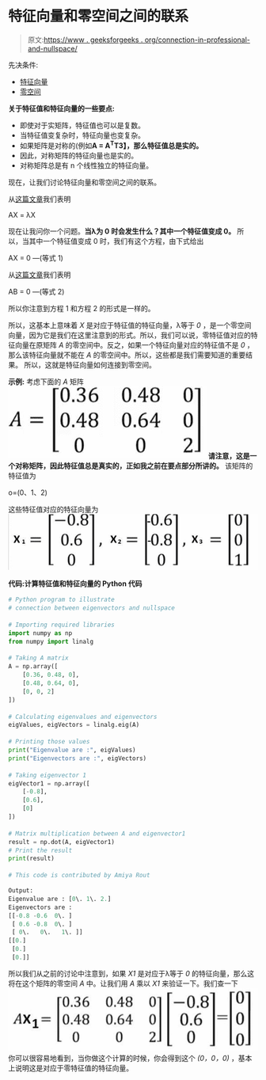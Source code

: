 # 特征向量和零空间之间的联系

> 原文:[https://www . geeksforgeeks . org/connection-in-professional-and-nullspace/](https://www.geeksforgeeks.org/connection-between-eigenvectors-and-nullspace/)

先决条件:

*   [特征向量](https://www.geeksforgeeks.org/eigen-values-and-eigen-vectors/)
*   [零空间](https://www.geeksforgeeks.org/null-space-and-nullity-of-a-matrix/)

**关于特征值和特征向量的一些要点:**

*   即使对于实矩阵，特征值也可以是复数。
*   当特征值变复杂时，特征向量也变复杂。
*   如果矩阵是对称的(例如**A = A<sup>T</sup>T3】，那么特征值总是实的。**
*   因此，对称矩阵的特征向量也是实的。
*   对称矩阵总是有 n 个线性独立的特征向量。

现在，让我们讨论特征向量和零空间之间的联系。

从[这篇文章](https://www.geeksforgeeks.org/eigen-values-and-eigen-vectors/)我们表明

AX = λX

现在让我问你一个问题。**当λ为 0 时会发生什么？其中一个特征值变成 0。**
所以，当其中一个特征值变成 0 时，我们有这个方程，由下式给出

AX = 0 —(等式 1)

从[这篇文章](https://www.geeksforgeeks.org/null-space-and-nullity-of-a-matrix/)我们表明

AB = 0 —(等式 2)

所以你注意到方程 1 和方程 2 的形式是一样的。

所以，这基本上意味着 *X* 是对应于特征值的特征向量，λ等于 *0* ，是一个零空间向量，因为它是我们在这里注意到的形式。所以，我们可以说，零特征值对应的特征向量在原矩阵 *A* 的零空间中。反之，如果一个特征向量对应的特征值不是 *0* ，那么该特征向量就不能在 *A* 的零空间中。所以，这些都是我们需要知道的重要结果。
所以，这就是特征向量如何连接到零空间。

**示例:**
考虑下面的 *A* 矩阵
![](img/15ce2061db98addc5d38f241350c5b7e.png)
**请注意，这是一个对称矩阵，因此特征值总是真实的，正如我之前在要点部分所讲的。**
该矩阵的特征值为

ο=(0、1、2)

这些特征值对应的特征向量为
![](img/a96c48c24ce15fd5e2e4523f9be81351.png)

**代码:计算特征值和特征向量的 Python 代码**

```py
# Python program to illustrate
# connection between eigenvectors and nullspace

# Importing required libraries
import numpy as np
from numpy import linalg

# Taking A matrix
A = np.array([
    [0.36, 0.48, 0],
    [0.48, 0.64, 0],
    [0, 0, 2]
])

# Calculating eigenvalues and eigenvectors
eigValues, eigVectors = linalg.eig(A)

# Printing those values
print("Eigenvalue are :", eigValues)
print("Eigenvectors are :", eigVectors)

# Taking eigenvector 1
eigVector1 = np.array([
    [-0.8],
    [0.6],
    [0]
])

# Matrix multiplication between A and eigenvector1
result = np.dot(A, eigVector1)
# Print the result
print(result)

# This code is contributed by Amiya Rout
```

```py
Output:
Eigenvalue are : [0\. 1\. 2.]
Eigenvectors are : 
[[-0.8 -0.6  0\. ]
 [ 0.6 -0.8  0\. ]
 [ 0\.   0\.   1\. ]]
[[0.]
 [0.]
 [0.]]

```

所以我们从之前的讨论中注意到，如果 *X1* 是对应于λ等于 *0* 的特征向量，那么这将在这个矩阵的零空间 *A* 中。让我们用 *A* 乘以 *X1* 来验证一下。我们查一下
![](img/e420aec7630699bbe069e5a7bcc3ba76.png)
你可以很容易地看到，当你做这个计算的时候，你会得到这个 *(0，0，0)* ，基本上说明这是对应于零特征值的特征向量。